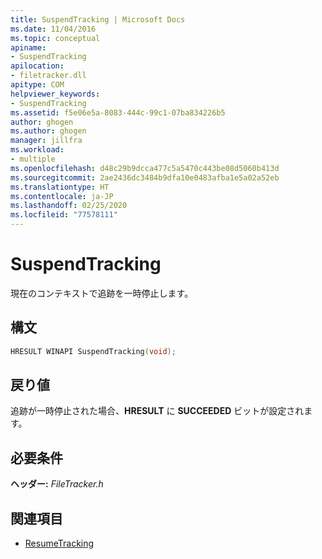 ```yaml
---
title: SuspendTracking | Microsoft Docs
ms.date: 11/04/2016
ms.topic: conceptual
apiname:
- SuspendTracking
apilocation:
- filetracker.dll
apitype: COM
helpviewer_keywords:
- SuspendTracking
ms.assetid: f5e06e5a-8083-444c-99c1-07ba834226b5
author: ghogen
ms.author: ghogen
manager: jillfra
ms.workload:
- multiple
ms.openlocfilehash: d48c29b9dcca477c5a5470c443be08d5060b413d
ms.sourcegitcommit: 2ae2436dc3484b9dfa10e0483afba1e5a02a52eb
ms.translationtype: HT
ms.contentlocale: ja-JP
ms.lasthandoff: 02/25/2020
ms.locfileid: "77578111"
---
```

# <a name="suspendtracking"></a>SuspendTracking
現在のコンテキストで追跡を一時停止します。

## <a name="syntax"></a>構文

```cpp
HRESULT WINAPI SuspendTracking(void);
```

## <a name="return-value"></a>戻り値
 追跡が一時停止された場合、**HRESULT** に **SUCCEEDED** ビットが設定されます。

## <a name="requirements"></a>必要条件
 **ヘッダー:** *FileTracker.h*

## <a name="see-also"></a>関連項目
- [ResumeTracking](../msbuild/resumetracking.md)